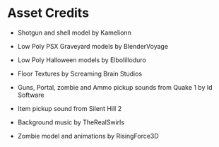 # Asset Credits

* Shotgun and shell model by Kamelionn

* Low Poly PSX Graveyard models by BlenderVoyage

* Low Poly Halloween models by Elbolilloduro

* Floor Textures by Screaming Brain Studios

* Guns, Portal, zombie and Ammo pickup sounds from Quake 1 by Id Software

* Item pickup sound from Silent Hill 2

* Background music by TheRealSwirls

* Zombie model and animations by RisingForce3D

